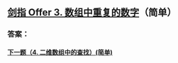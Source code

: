 ## [剑指 Offer 3. 数组中重复的数字](https://leetcode-cn.com/problems/merge-two-sorted-lists/)（简单）





### 答案：



#### [下一题（4. 二维数组中的查找）(简单)](https://github.com/sdwwld/leetCode/blob/master/src/main/java/com/wld/java/offer/剑指Offer04.md)